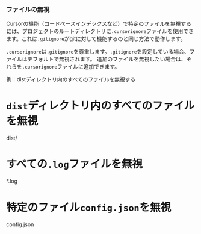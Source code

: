 ### ファイルの無視

Cursorの機能（コードベースインデックスなど）で特定のファイルを無視するには、プロジェクトのルートディレクトリに`.cursorignore`ファイルを使用できます。これは`.gitignore`がgitに対して機能するのと同じ方法で動作します。

`.cursorignore`は`.gitignore`を尊重します。`.gitignore`を設定している場合、ファイルはデフォルトで無視されます。
追加のファイルを無視したい場合は、それらを`.cursorignore`ファイルに追加できます。

例：distディレクトリ内のすべてのファイルを無視する

# `dist`ディレクトリ内のすべてのファイルを無視

dist/

# すべての`.log`ファイルを無視

\*.log

# 特定のファイル`config.json`を無視

config.json
